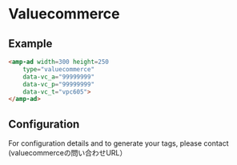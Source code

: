 <!---
Copyright 2016 The AMP HTML Authors. All Rights Reserved.

Licensed under the Apache License, Version 2.0 (the "License");
you may not use this file except in compliance with the License.
You may obtain a copy of the License at

      http://www.apache.org/licenses/LICENSE-2.0

Unless required by applicable law or agreed to in writing, software
distributed under the License is distributed on an "AS-IS" BASIS,
WITHOUT WARRANTIES OR CONDITIONS OF ANY KIND, either express or implied.
See the License for the specific language governing permissions and
limitations under the License.
-->

# Valuecommerce

## Example

```html
<amp-ad width=300 height=250
    type="valuecommerce"
    data-vc_a="99999999"
    data-vc_p="99999999"
    data-vc_t="vpc605">
</amp-ad>
```

## Configuration

For configuration details and to generate your tags, please contact (valuecommerceの問い合わせURL）

